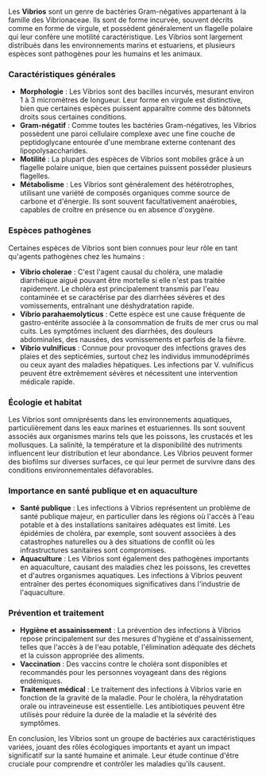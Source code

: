 Les **Vibrios** sont un genre de bactéries Gram-négatives appartenant à la famille des Vibrionaceae. Ils sont de forme incurvée, souvent décrits comme en forme de virgule, et possèdent généralement un flagelle polaire qui leur confère une motilité caractéristique. Les Vibrios sont largement distribués dans les environnements marins et estuariens, et plusieurs espèces sont pathogènes pour les humains et les animaux.

### Caractéristiques générales

- **Morphologie** : Les Vibrios sont des bacilles incurvés, mesurant environ 1 à 3 micromètres de longueur. Leur forme en virgule est distinctive, bien que certaines espèces puissent apparaître comme des bâtonnets droits sous certaines conditions.
- **Gram-négatif** : Comme toutes les bactéries Gram-négatives, les Vibrios possèdent une paroi cellulaire complexe avec une fine couche de peptidoglycane entourée d'une membrane externe contenant des lipopolysaccharides.
- **Motilité** : La plupart des espèces de Vibrios sont mobiles grâce à un flagelle polaire unique, bien que certaines puissent posséder plusieurs flagelles.
- **Métabolisme** : Les Vibrios sont généralement des hétérotrophes, utilisant une variété de composés organiques comme source de carbone et d'énergie. Ils sont souvent facultativement anaérobies, capables de croître en présence ou en absence d'oxygène.

### Espèces pathogènes

Certaines espèces de Vibrios sont bien connues pour leur rôle en tant qu'agents pathogènes chez les humains :

- **Vibrio cholerae** : C'est l'agent causal du choléra, une maladie diarrhéique aiguë pouvant être mortelle si elle n'est pas traitée rapidement. Le choléra est principalement transmis par l'eau contaminée et se caractérise par des diarrhées sévères et des vomissements, entraînant une déshydratation rapide.
- **Vibrio parahaemolyticus** : Cette espèce est une cause fréquente de gastro-entérite associée à la consommation de fruits de mer crus ou mal cuits. Les symptômes incluent des diarrhées, des douleurs abdominales, des nausées, des vomissements et parfois de la fièvre.
- **Vibrio vulnificus** : Connue pour provoquer des infections graves des plaies et des septicémies, surtout chez les individus immunodéprimés ou ceux ayant des maladies hépatiques. Les infections par V. vulnificus peuvent être extrêmement sévères et nécessitent une intervention médicale rapide.

### Écologie et habitat

Les Vibrios sont omniprésents dans les environnements aquatiques, particulièrement dans les eaux marines et estuariennes. Ils sont souvent associés aux organismes marins tels que les poissons, les crustacés et les mollusques. La salinité, la température et la disponibilité des nutriments influencent leur distribution et leur abondance. Les Vibrios peuvent former des biofilms sur diverses surfaces, ce qui leur permet de survivre dans des conditions environnementales défavorables.

### Importance en santé publique et en aquaculture

- **Santé publique** : Les infections à Vibrios représentent un problème de santé publique majeur, en particulier dans les régions où l'accès à l'eau potable et à des installations sanitaires adéquates est limité. Les épidémies de choléra, par exemple, sont souvent associées à des catastrophes naturelles ou à des situations de conflit où les infrastructures sanitaires sont compromises.
- **Aquaculture** : Les Vibrios sont également des pathogènes importants en aquaculture, causant des maladies chez les poissons, les crevettes et d'autres organismes aquatiques. Les infections à Vibrios peuvent entraîner des pertes économiques significatives dans l'industrie de l'aquaculture.

### Prévention et traitement

- **Hygiène et assainissement** : La prévention des infections à Vibrios repose principalement sur des mesures d'hygiène et d'assainissement, telles que l'accès à de l'eau potable, l'élimination adéquate des déchets et la cuisson appropriée des aliments.
- **Vaccination** : Des vaccins contre le choléra sont disponibles et recommandés pour les personnes voyageant dans des régions endémiques.
- **Traitement médical** : Le traitement des infections à Vibrios varie en fonction de la gravité de la maladie. Pour le choléra, la réhydratation orale ou intraveineuse est essentielle. Les antibiotiques peuvent être utilisés pour réduire la durée de la maladie et la sévérité des symptômes.

En conclusion, les Vibrios sont un groupe de bactéries aux caractéristiques variées, jouant des rôles écologiques importants et ayant un impact significatif sur la santé humaine et animale. Leur étude continue d'être cruciale pour comprendre et contrôler les maladies qu'ils causent.